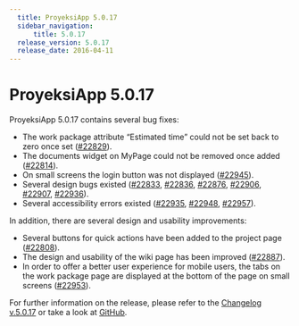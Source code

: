 ```yaml
---
  title: ProyeksiApp 5.0.17
  sidebar_navigation:
      title: 5.0.17
  release_version: 5.0.17
  release_date: 2016-04-11
---
```



# ProyeksiApp 5.0.17

ProyeksiApp 5.0.17 contains several bug fixes:

  - The work package attribute
    “<span class="explanatory-dictionary-highlight" data-definition="explanatory-dictionary-definition-73">Estimated
    time</span>” could not be set back to zero once set
    ([\#22829](https://community.proyeksiapp.com/work_packages/22829/activity)).
  - The documents widget on MyPage could not be removed once added
    ([\#22814](https://community.proyeksiapp.com/work_packages/22814/activity)).
  - On small screens the login button was not displayed
    ([\#22945](https://community.proyeksiapp.com/work_packages/22945/activity)).
  - Several design bugs existed
    ([\#22833](https://community.proyeksiapp.com/work_packages/22833/activity),
    [\#22836](https://community.proyeksiapp.com/work_packages/22836/activity),
    [\#22876](https://community.proyeksiapp.com/work_packages/22876/activity),
    [\#22906](https://community.proyeksiapp.com/work_packages/22906/activity),
    [\#22907](https://community.proyeksiapp.com/work_packages/22907/activity),
    [\#22936](https://community.proyeksiapp.com/work_packages/22936/activity)).
  - Several accessibility errors
    existed ([\#22935](https://community.proyeksiapp.com/work_packages/22935/activity),
    [\#22948](https://community.proyeksiapp.com/work_packages/22948/activity),
    [\#22957](https://community.proyeksiapp.com/work_packages/22957/activity)).

In addition, there are several design and usability improvements:

  - Several buttons for quick actions have been added to the project
    page
    ([\#22808](https://community.proyeksiapp.com/work_packages/22808/activity)).
  - The design and usability of the wiki page has been improved
    ([\#22887](https://community.proyeksiapp.com/work_packages/22887/activity)).
  - In order to offer a better user experience for mobile users, the
    tabs on the work package page are displayed at the bottom of the
    page on small screens
    ([\#22953](https://community.proyeksiapp.com/work_packages/22953/activity)).

For further information on the release, please refer to the [Changelog
v.5.0.17](https://community.proyeksiapp.com/versions/805) or take a look
at [GitHub](https://github.com/opf/proyeksiapp/tree/v5.0.17).


